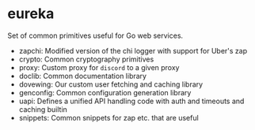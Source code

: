 # eureka

Set of common primitives useful for Go web services.

- zapchi: Modified version of the chi logger with support for Uber's zap
- crypto: Common cryptography primitives
- proxy: Custom proxy for `discord` to a given proxy
- doclib: Common documentation library
- dovewing: Our custom user fetching and caching library
- genconfig: Common configuration generation library
- uapi: Defines a unified API handling code with auth and timeouts and caching builtin
- snippets: Common snippets for zap etc. that are useful 
